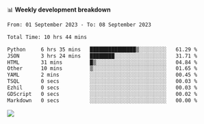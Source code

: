 📊 **Weekly development breakdown**
<!--START_SECTION:waka-->

```txt
From: 01 September 2023 - To: 08 September 2023

Total Time: 10 hrs 44 mins

Python     6 hrs 35 mins   ███████████████▒░░░░░░░░░   61.29 %
JSON       3 hrs 24 mins   ████████░░░░░░░░░░░░░░░░░   31.71 %
HTML       31 mins         █▒░░░░░░░░░░░░░░░░░░░░░░░   04.84 %
Other      10 mins         ▒░░░░░░░░░░░░░░░░░░░░░░░░   01.65 %
YAML       2 mins          ░░░░░░░░░░░░░░░░░░░░░░░░░   00.45 %
TSQL       0 secs          ░░░░░░░░░░░░░░░░░░░░░░░░░   00.03 %
Ezhil      0 secs          ░░░░░░░░░░░░░░░░░░░░░░░░░   00.03 %
GDScript   0 secs          ░░░░░░░░░░░░░░░░░░░░░░░░░   00.02 %
Markdown   0 secs          ░░░░░░░░░░░░░░░░░░░░░░░░░   00.00 %
```

<!--END_SECTION:waka-->
![](https://komarev.com/ghpvc/?username=callanwu)
